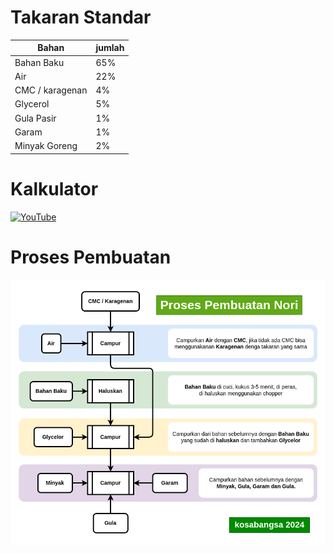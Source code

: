 # Takaran Standar

| Bahan            | jumlah |
| ---------------- | ------ |
| Bahan Baku       | 65%    |
| Air              | 22%    |
| CMC / karagenan | 4%     |
| Glycerol         | 5%     |
| Gula Pasir       | 1%     |
| Garam            | 1%     |
| Minyak Goreng    | 2%     |

# Kalkulator
[![YouTube](https://img.shields.io/badge/Kalkulator-Takaran-blue)](https://web-host-80c44.web.app/)


# Proses Pembuatan

![1728006253411](flow-pembuatan-nori.png)
